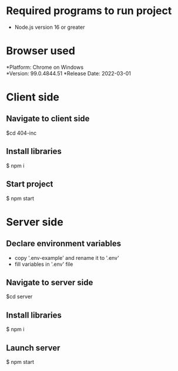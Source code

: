 # Required programs to run project

* Node.js version 16 or greater

# Browser used

*Platform:  Chrome on Windows	    
*Version: 99.0.4844.51
*Release Date: 2022-03-01

# Client side
## Navigate to client side

$cd 404-inc

## Install libraries

$ npm i

## Start project

$ npm start

# Server side
## Declare environment variables

* copy '.env-example' and rename it to '.env'
* fill variables in '.env' file

## Navigate to server side

$cd server

## Install libraries

$ npm i

## Launch server

$ npm start

